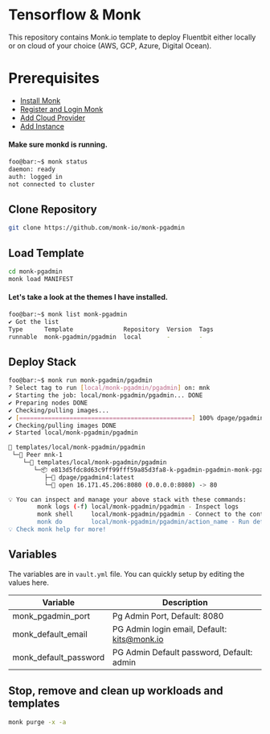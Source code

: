 # Tensorflow & Monk
This repository contains Monk.io template to deploy Fluentbit either locally or on cloud of your choice (AWS, GCP, Azure, Digital Ocean).

# Prerequisites
- [Install Monk](https://docs.monk.io/docs/get-monk)
- [Register and Login Monk](https://docs.monk.io/docs/acc-and-auth)
- [Add Cloud Provider](https://docs.monk.io/docs/cloud-provider)
- [Add Instance](https://docs.monk.io/docs/multi-cloud)

#### Make sure monkd is running.
```bash
foo@bar:~$ monk status
daemon: ready
auth: logged in
not connected to cluster
```

## Clone Repository
```bash
git clone https://github.com/monk-io/monk-pgadmin
```

## Load Template
```bash
cd monk-pgadmin
monk load MANIFEST
```


#### Let's take a look at the themes I have installed.
```bash
foo@bar:~$ monk list monk-pgadmin
✔ Got the list
Type      Template              Repository  Version  Tags
runnable  monk-pgadmin/pgadmin  local       -        -

```

## Deploy Stack
```bash
foo@bar:~$ monk run monk-pgadmin/pgadmin 
? Select tag to run [local/monk-pgadmin/pgadmin] on: mnk
✔ Starting the job: local/monk-pgadmin/pgadmin... DONE
✔ Preparing nodes DONE
✔ Checking/pulling images...
✔ [================================================] 100% dpage/pgadmin4:latest mnk-1
✔ Checking/pulling images DONE
✔ Started local/monk-pgadmin/pgadmin

🔩 templates/local/monk-pgadmin/pgadmin
 └─🧊 Peer mnk-1
    └─🔩 templates/local/monk-pgadmin/pgadmin
       └─📦 e813d5fdc8d63c9ff99fff59a85d3fa8-k-pgadmin-pgadmin-monk-pgadmin
          ├─🧩 dpage/pgadmin4:latest
          └─🔌 open 16.171.45.206:8080 (0.0.0.0:8080) -> 80

💡 You can inspect and manage your above stack with these commands:
        monk logs (-f) local/monk-pgadmin/pgadmin - Inspect logs
        monk shell     local/monk-pgadmin/pgadmin - Connect to the container's shell
        monk do        local/monk-pgadmin/pgadmin/action_name - Run defined action (if exists)
💡 Check monk help for more!
```

## Variables
The variables are in `vault.yml` file. You can quickly setup by editing the values here.

| Variable                     	| Description                               	|
|------------------------------	|-------------------------------------------	|
| monk_pgadmin_port             | Pg Admin Port, Default: 8080 	               |
| monk_default_email            | PG Admin login email, Default: kits@monk.io                    	|
| monk_default_password         | PG Admin Default password, Default: admin                    	|



## Stop, remove and clean up workloads and templates

```bash
monk purge -x -a
```